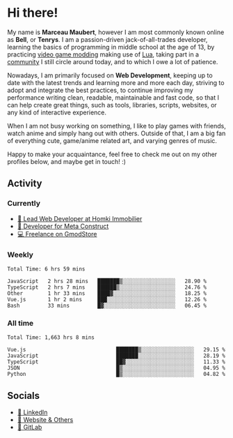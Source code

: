 # Hi there!

My name is **Marceau Maubert**, however I am most commonly known online as **Bell**, or **Tenrys**. I am a passion-driven jack-of-all-trades developer, learning the basics of programming in middle school at the age of 13, by practicing [video game modding](https://garrysmod.com) making use of [Lua](https://lua.org), taking part in a [community](https://metastruct.net) I still circle around today, and to which I owe a lot of patience.

Nowadays, I am primarily focused on **Web Development**, keeping up to date with the latest trends and learning more and more each day, striving to adopt  and integrate the best practices, to continue improving my performance writing clean, readable, maintainable and fast code, so that I can help create great things, such as tools, libraries, scripts, websites, or any kind of interactive experience.

When I am not busy working on something, I like to play games with friends, watch anime and simply hang out with others. Outside of that, I am a big fan of everything cute, game/anime related art, and varying genres of music.

Happy to make your acquaintance, feel free to check me out on my other profiles below, and maybe get in touch! :)

## Activity

### Currently

- [🏢 Lead Web Developer at Homki Immobilier](https://homki-immobilier.com)
- [🎈 Developer for Meta Construct](https://metastruct.net)
- [💻 Freelance on GmodStore](https://www.gmodstore.com/users/Tenrys)

### Weekly
<!--START_SECTION:wakaWeekly-->

```text
Total Time: 6 hrs 59 mins

JavaScript   2 hrs 28 mins   ███████▒░░░░░░░░░░░░░░░░░   28.90 %
TypeScript   2 hrs 7 mins    ██████▒░░░░░░░░░░░░░░░░░░   24.76 %
Other        1 hr 33 mins    ████▓░░░░░░░░░░░░░░░░░░░░   18.25 %
Vue.js       1 hr 2 mins     ███░░░░░░░░░░░░░░░░░░░░░░   12.26 %
Bash         33 mins         █▓░░░░░░░░░░░░░░░░░░░░░░░   06.45 %
```

<!--END_SECTION:wakaWeekly-->

### All time
<!--START_SECTION:wakaTotal-->

```text
Total Time: 1,663 hrs 8 mins

Vue.js                             ███████▒░░░░░░░░░░░░░░░░░   29.15 %
JavaScript                         ███████░░░░░░░░░░░░░░░░░░   28.19 %
TypeScript                         ██▓░░░░░░░░░░░░░░░░░░░░░░   11.33 %
JSON                               █▒░░░░░░░░░░░░░░░░░░░░░░░   04.95 %
Python                             █▒░░░░░░░░░░░░░░░░░░░░░░░   04.82 %
```

<!--END_SECTION:wakaTotal-->

## Socials

- [👔 LinkedIn](https://www.linkedin.com/in/marceau-maubert)
- [🔗 Website & Others](https://bell.moe)
- [🦊 GitLab](https://gitlab.com/Tenrys)
